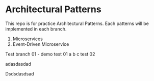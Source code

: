 # Architectural Patterns
This repo is for practice Architectural Patterns. Each patterns will be implemented in each branch.
1. Microservices
2. Event-Driven Microservice

Test branch 01 - demo 
test 01 
a
b 
c
test 02

adasdasdad

Dsdsdasdsad
